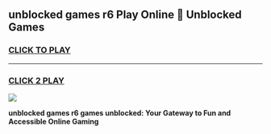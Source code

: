 
## unblocked games r6 Play Online 👋 Unblocked Games
<h3>
<a href="https://premium.freeplayer.one?title=unblocked_games_r6&ref=19F">CLICK TO PLAY</a></h3>
<hr>

<h3>
<a href="https://premium.freeplayer.one?title=unblocked_games_r6&ref=19F">CLICK 2 PLAY</a>
  
</h3>

<a href="https://premium.freeplayer.one?title=unblocked_games_r6&ref=19F"><img src="https://clearcache.store/games.png"></a>


**unblocked games r6 games unblocked: Your Gateway to Fun and Accessible Online Gaming**
